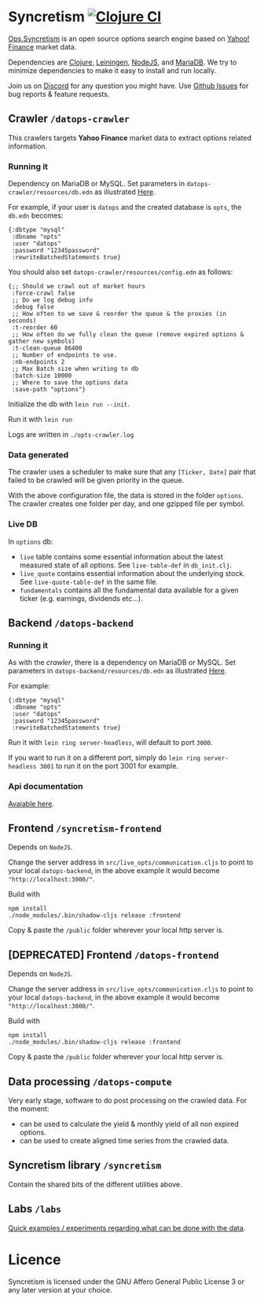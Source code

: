 # Syncretism  [![Clojure CI](https://github.com/Tyruiop/syncretism/actions/workflows/clojure.yml/badge.svg)](https://github.com/Tyruiop/syncretism/actions/workflows/clojure.yml)

[Ops.Syncretism](https://ops.syncretism.io) is an open source options search engine based on [Yahoo! Finance](https://finance.yahoo.com) market data.

Dependencies are [Clojure](https://clojure.org/), [Leiningen](https://leiningen.org/), [NodeJS](https://nodejs.org/en/), and [MariaDB](https://mariadb.org/).
We try to minimize dependencies to make it easy to install and run locally.

Join us on [Discord](https://discord.gg/qBWD5Sus3d) for any question you might have. 
Use [Github Issues](https://github.com/Tyruiop/syncretism/issues) for bug reports & feature requests.

## Crawler `/datops-crawler`

This crawlers targets **Yahoo Finance** market data to extract options related information.

### Running it

Dependency on MariaDB or MySQL. Set parameters in `datops-crawler/resources/db.edn` as illustrated [Here](https://github.com/clojure/java.jdbc/).

For example, if your user is `datops` and the created database is `opts`, the `db.edn` becomes:
```
{:dbtype "mysql"
 :dbname "opts"
 :user "datops"
 :password "12345password"
 :rewriteBatchedStatements true}
```

You should also set `datops-crawler/resources/config.edn` as follows:
```
{;; Should we crawl out of market hours
 :force-crawl false
 ;; Do we log debug info
 :debug false
 ;; How often to we save & reorder the queue & the proxies (in seconds)
 :t-reorder 60
 ;; How often do we fully clean the queue (remove expired options & gather new symbols)
 :t-clean-queue 86400
 ;; Number of endpoints to use.
 :nb-endpoints 2
 ;; Max Batch size when writing to db
 :batch-size 10000
 ;; Where to save the options data
 :save-path "options"}
```

Initialize the db with `lein run --init`.

Run it with `lein run`

Logs are written in `./opts-crawler.log`

### Data generated

The crawler uses a scheduler to make sure that any `[Ticker, Date]` pair that failed to be
crawled will be given priority in the queue.

With the above configuration file, the data is stored in the folder `options`.
The crawler creates one folder per day, and one gzipped file per symbol.

### Live DB

In `options` db:
- `live` table contains some essential information about the latest measured state of all options. See `live-table-def` in `db_init.clj`.
- `live_quote` contains essential information about the underlying stock. See `live-quote-table-def` in the same file.
- `fundamentals` contains all the fundamental data available for a given ticker (e.g. earnings, dividends etc...).

## Backend `/datops-backend`

### Running it

As with the *crawler*, there is a dependency on MariaDB or MySQL. Set parameters in `datops-backend/resources/db.edn` as illustrated [Here](https://github.com/clojure/java.jdbc/).

For example:
```
{:dbtype "mysql"
 :dbname "opts"
 :user "datops"
 :password "12345password"
 :rewriteBatchedStatements true}
```

Run it with `lein ring server-headless`, will default to port `3000`.

If you want to run it on a different port, simply do
`lein ring server-headless 3001`
to run it on the port 3001 for example.

### Api documentation

[Avaiable here](datops-backend/API.md).

## Frontend `/syncretism-frontend`

Depends on `NodeJS`.

Change the server address in `src/live_opts/communication.cljs` to point to your local `datops-backend`, in the above example
it would become `"http://localhost:3000/"`.

Build with
```
npm install
./node_modules/.bin/shadow-cljs release :frontend
```

Copy & paste the `/public` folder wherever your local http server is.


## [DEPRECATED] Frontend `/datops-frontend`

Depends on `NodeJS`.

Change the server address in `src/live_opts/communication.cljs` to point to your local `datops-backend`, in the above example
it would become `"http://localhost:3000/"`.

Build with
```
npm install
./node_modules/.bin/shadow-cljs release :frontend
```

Copy & paste the `/public` folder wherever your local http server is.

## Data processing `/datops-compute`

Very early stage, software to do post processing on the crawled data. For the moment:
* can be used to calculate the yield & monthly yield of all non expired options.
* can be used to create aligned time series from the crawled data.

## Syncretism library `/syncretism`

Contain the shared bits of the different utilities above.

## Labs `/labs`

[Quick examples / experiments regarding what can be done with the data](https://github.com/Tyruiop/syncretism-labs).

# Licence

Syncretism is licensed under the GNU Affero General Public License 3 or any later version at your choice.
